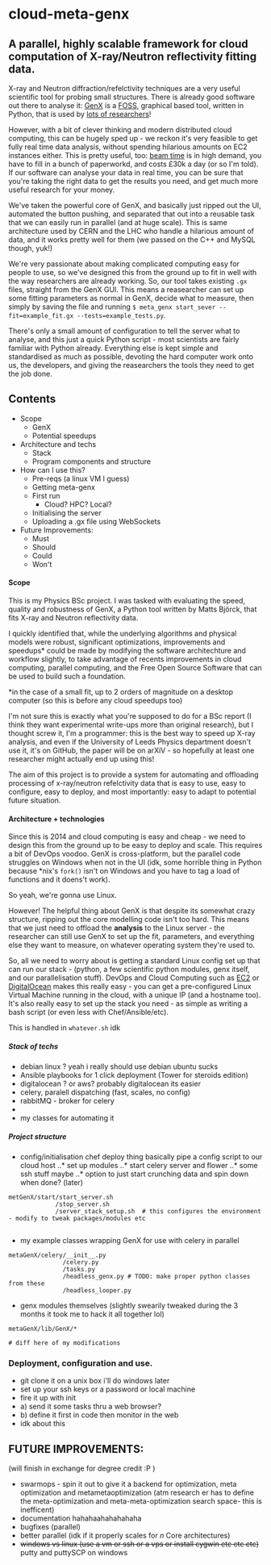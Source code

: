 cloud-meta-genx
===============

A parallel, highly scalable framework for cloud computation of X-ray/Neutron reflectivity fitting data.
--------------------------------------------------------------------------------------

X-ray and Neutron diffraction/refelctivity techniques are a very useful scientific tool for probing small structures. There is already good software out there to analyse it: [GenX](http://genx.sourceforge.com) is a [FOSS](http://en.wikipedia.org/wiki/Free_and_open-source_software), graphical based tool, written in Python, that is used by [lots of researchers](http://genx.sourceforge.net/publ.html)!

However, with a bit of clever thinking and modern distributed cloud computing, this can be hugely sped up - we reckon it's very feasible to get fully real time data analysis, without spending hilarious amounts on EC2 instances either. This is pretty useful, too: [beam time](http://www.isis.stfc.ac.uk/apply-for-beamtime/apply-for-beamtime2117.html) is in high demand, you have to fill in a bunch of paperworkd, and costs £30k a day (or so I'm told). If our software can analyse your data in real time, you can be sure that you're taking the right data to get the results you need, and get much more useful research for your money.

We've taken the powerful core of GenX, and basically just ripped out the UI, automated the button pushing, and separated that out into a reusable task that we can easily run in parallel (and at huge scale). This is same architecture used by CERN and the LHC who handle a hilarious amount of data, and it works pretty well for them (we passed on the C++ and MySQL though, yuk!)

We're very passionate about making complicated computing easy for people to use, so we've designed this from the ground up to fit in well with the way researchers are already working. So, our tool takes existing `.gx` files, straight from the GenX GUI. This means a reasearcher can set up some fitting parameters as normal in GenX, decide what to measure, then simply by saving the file and running `$ meta_genx start_sever --fit=example_fit.gx --tests=example_tests.py`. 

There's only a small amount of configuration to tell the server what to analyse, and this just a quick Python script - most scientists are fairly familiar with Python already. Everything else is kept simple and standardised as much as possible, devoting the hard computer work onto us, the developers, and giving the reasearchers the tools they need to get the job done.

Contents
----

* Scope
  * GenX
  * Potential speedups
* Architecture and techs
  * Stack
  * Program components and structure
* How can I use this?
  * Pre-reqs (a linux VM I guess)
  * Getting meta-genx
  * First run
    * Cloud? HPC? Local?
  * Initialising the server 
  * Uploading a .gx file using WebSockets
* Future Improvements:
   * Must
   * Should
   * Could
   * Won't


#### Scope

This is my Physics BSc project. I was tasked with evaluating the speed, quality and robustness of GenX, a Python tool written by Matts Björck, that fits X-ray and Neutron reflectivity data.

I quickly identified that, while the underlying algorithms and physical models were robust, significant optimizations, improvements and speedups* could be made by modifying the software architechture and workflow slightly, to take advantage of recents improvements in cloud computing, parallel computing, and the Free Open Source Software that can be used to build such a foundation.

*in the case of a small fit, up to 2 orders of magnitude on a desktop computer (so this is before any cloud speedups too)

I'm not sure this is exactly what you're supposed to do for a BSc report (I think they want experimental write-ups more than original research), but I thought screw it, I'm a programmer: this is the best way to speed up X-ray analysis, and even if the University of Leeds Physics department doesn't use it, it's on GitHub, the paper will be on arXiV - so hopefully at least one researcher might actually end up using this!


The aim of this project is to provide a system for automating and offloading processing of x-ray/neutron refelctivity data that is easy to use, easy to configure, easy to deploy, and most importantly: easy to adapt to potential future situation.

#### Architecture + technologies

Since this is 2014 and cloud computing is easy and cheap - we need to design this from the ground up to be easy to deploy and scale. This requires a bit of DevOps voodoo. GenX is cross-platform, but the parallel code struggles on Windows when not in the UI (idk, some horrible thing in Python because *nix's `fork()` isn't on Windows and you have to tag a load of functions and it doens't work). 

So yeah, we're gonna use Linux.

However! The helpful thing about GenX is that despite its somewhat crazy structure, ripping out the core modelling code isn't too hard. This means that we just need to offload the __analysis__ to the Linux server - the researcher can still use GenX to set up the fit, parameters, and everything else they want to measure, on whatever operating system they're used to.

So, all we need to worry about is getting a standard Linux config set up that can run our stack - (python, a few scientific python modules, genx itself, and our parallelisation stuff). DevOps and Cloud Computing such as [EC2](http://aws.amazon.com/ec2/) or [DigitalOcean](https://www.digitalocean.com) makes this really easy - you can get a pre-configured Linux Virtual Machine running in the cloud, with a unique IP (and a hostname too). It's also really easy to set up the stack you need - as simple as writing a bash script (or even less with Chef/Ansible/etc).

This is handled in `whatever.sh` idk

##### Stack of techs
* debian linux ? yeah i really should use debian ubuntu sucks
* Ansible playbooks for 1 click deployment (Tower for steroids edition)
* digitalocean ? or aws? probably digitalocean its easier
* celery, paralell dispatching (fast, scales, no config)
* rabbitMQ - broker for celery
* 
* my classes for automating it

##### Project structure

* config/initialisation chef deploy thing basically pipe a config script to our cloud host
..* set up modules
..* start celery server and flower
..* some ssh stuff maybe
..* option to just start crunching data and spin down when done? (later)

```
metGenX/start/start_server.sh
             /stop_server.sh
             /server_stack_setup.sh  # this configures the environment - modify to tweak packages/modules etc
             
```

* my example classes wrapping GenX for use with celery in parallel

```
metaGenX/celery/__init__.py
               /celery.py
               /tasks.py
               /headless_genx.py # TODO: make proper python classes from these
               /headless_looper.py
```
* genx modules themselves (slightly swearily tweaked during the 3 months it took me to hack it all together lol)

```
metaGenX/lib/GenX/*

# diff here of my modifications
```



### Deployment, configuration and use.


- git clone it on a unix box i'll do windows later
- set up your ssh keys or a password or local machine
- fire it up with init
- a) send it some tasks thru a web browser?
- b) define it first in code then monitor in the web
- idk about this


## FUTURE IMPROVEMENTS:
(will finish in exchange for degree credit :P )
- swarmops - spin it out to give it a backend for optimization, meta optimization and metametaoptimization (atm research er has to define the meta-optimization and meta-meta-optimization search space- this is inefficent)
- documentation hahahaahahahahaha
- bugfixes (parallel)
- better parallel (idk if it properly scales for _n_ Core architectures)
- ~~windows vs linux (use a vm or ssh or a vps or install cygwin etc etc etc)~~ putty and puttySCP on windows
  
  
  
